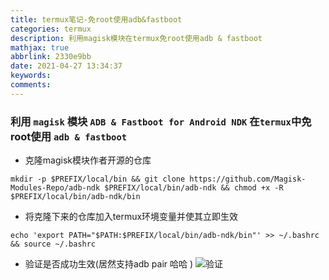 ```yaml
---
title: termux笔记-免root使用adb&fastboot
categories: termux
description: 利用magisk模块在termux免root使用adb & fastboot
mathjax: true
abbrlink: 2330e9bb
date: 2021-04-27 13:34:37
keywords:
comments:
---
```

<!--more-->
###  利用 `magisk` 模块 `ADB & Fastboot for Android NDK` 在`termux`中免root使用 `adb & fastboot`

- 克隆magisk模块作者开源的仓库
```
mkdir -p $PREFIX/local/bin && git clone https://github.com/Magisk-Modules-Repo/adb-ndk $PREFIX/local/bin/adb-ndk && chmod +x -R $PREFIX/local/bin/adb-ndk/bin
```
- 将克隆下来的仓库加入termux环境变量并使其立即生效
```
echo 'export PATH="$PATH:$PREFIX/local/bin/adb-ndk/bin"' >> ~/.bashrc && source ~/.bashrc 
```
- 验证是否成功生效(居然支持adb pair 哈哈 )
![验证](https://gitee.com/mpcloud/my_picture_bed/raw/master/6ba0ddab.jpg)


